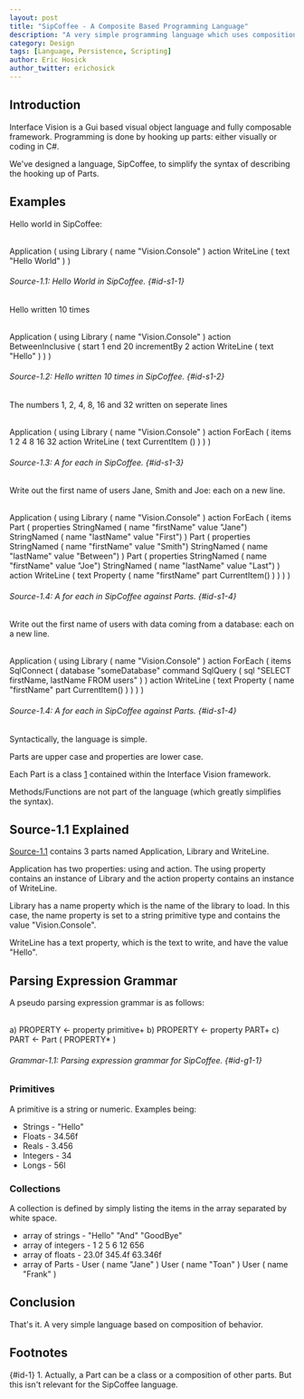```yaml
---
layout: post
title: "SipCoffee - A Composite Based Programming Language"
description: "A very simple programming language which uses composition exclusively."
category: Design
tags: [Language, Persistence, Scripting]
author: Eric Hosick
author_twitter: erichosick
---
```


## Introduction

Interface Vision is a Gui based visual object language and fully composable framework. Programming is done by hooking up parts: either visually or coding in C#.

We've designed a language, SipCoffee, to simplify the syntax of describing the hooking up of Parts.

## Examples

Hello world in SipCoffee:

<div id='id-s1-1-top'>&nbsp;</div>
    Application (
      using Library ( name "Vision.Console" )
      action WriteLine ( text "Hello World" )
    )

###### Source-1.1: Hello World in SipCoffee. {#id-s1-1}

Hello written 10 times

<div id='id-s1-2-top'>&nbsp;</div>
    Application (
      using Library ( name "Vision.Console" )
      action BetweenInclusive (
        start 1
        end 20
        incrementBy 2 
        action WriteLine ( text "Hello" )
      )
    )

###### Source-1.2: Hello written 10 times in SipCoffee. {#id-s1-2}

The numbers 1, 2, 4, 8, 16 and 32 written on seperate lines

<div id='id-s1-3-top'>&nbsp;</div>
    Application (
      using Library ( name "Vision.Console" )
      action ForEach (
        items 1 2 4 8 16 32
        action WriteLine ( text CurrentItem () )
      )
    )

###### Source-1.3: A for each in SipCoffee. {#id-s1-3}

Write out the first name of users Jane, Smith and Joe: each on a new line.

<div id='id-s1-4-top'>&nbsp;</div>
    Application (
      using Library ( name "Vision.Console" )
      action ForEach (
        items
          Part ( properties
            StringNamed ( name "firstName" value "Jane")
            StringNamed ( name "lastName" value "First")
          )
          Part ( properties
            StringNamed ( name "firstName" value "Smith")
            StringNamed ( name "lastName" value "Between")
          )
          Part ( properties
            StringNamed ( name "firstName" value "Joe")
            StringNamed ( name "lastName" value "Last")
          )
        action WriteLine (
          text Property ( name "firstName" part CurrentItem() )
        )
      )
    )

###### Source-1.4: A for each in SipCoffee against Parts. {#id-s1-4}

Write out the first name of users with data coming from a database: each on a new line.

<div id='id-s1-4-top'>&nbsp;</div>
    Application (
      using Library ( name "Vision.Console" )
      action ForEach (
        items SqlConnect (
          database "someDatabase"
          command SqlQuery (
            sql "SELECT firstName, lastName FROM users"
          )
        )
        action WriteLine (
          text Property ( name "firstName" part CurrentItem() )
        )
      )
    )

###### Source-1.4: A for each in SipCoffee against Parts. {#id-s1-4}

Syntactically, the language is simple.

Parts are upper case and properties are lower case.

Each Part is a class [1](#id-1) contained within the Interface Vision framework.

Methods/Functions are not part of the language (which greatly simplifies the syntax).

## Source-1.1 Explained

[Source-1.1](#id-s1-1-top) contains 3 parts named Application, Library and WriteLine. 

Application has two properties: using and action. The using property contains an instance of Library and the action property contains an instance of WriteLine.

Library has a name property which is the name of the library to load. In this case, the name property is set to a string primitive type and contains the value "Vision.Console".

WriteLine has a text property, which is the text to write, and have the value "Hello".

## Parsing Expression Grammar

A pseudo parsing expression grammar is as follows:
  
<div id='id-g1-1-top'>&nbsp;</div>
    a) PROPERTY <- property primitive+
    b) PROPERTY <- property PART+
    c) PART <- Part ( PROPERTY* )

###### Grammar-1.1: Parsing expression grammar for SipCoffee. {#id-g1-1}

### Primitives

A primitive is a string or numeric. Examples being:

* Strings - "Hello"
* Floats - 34.56f
* Reals - 3.456
* Integers - 34
* Longs - 56l

### Collections

A collection is defined by simply listing the items in the array separated by white space.

* array of strings - "Hello" "And" "GoodBye"
* array of integers - 1 2 5 6 12 656
* array of floats - 23.0f 345.4f 63.346f
* array of Parts - User ( name "Jane" ) User ( name "Toan" ) User ( name "Frank" )

## Conclusion

That's it. A very simple language based on composition of behavior.

## Footnotes

{#id-1} 1. Actually, a Part can be a class or a composition of other parts. But this isn't relevant for the SipCoffee language.


